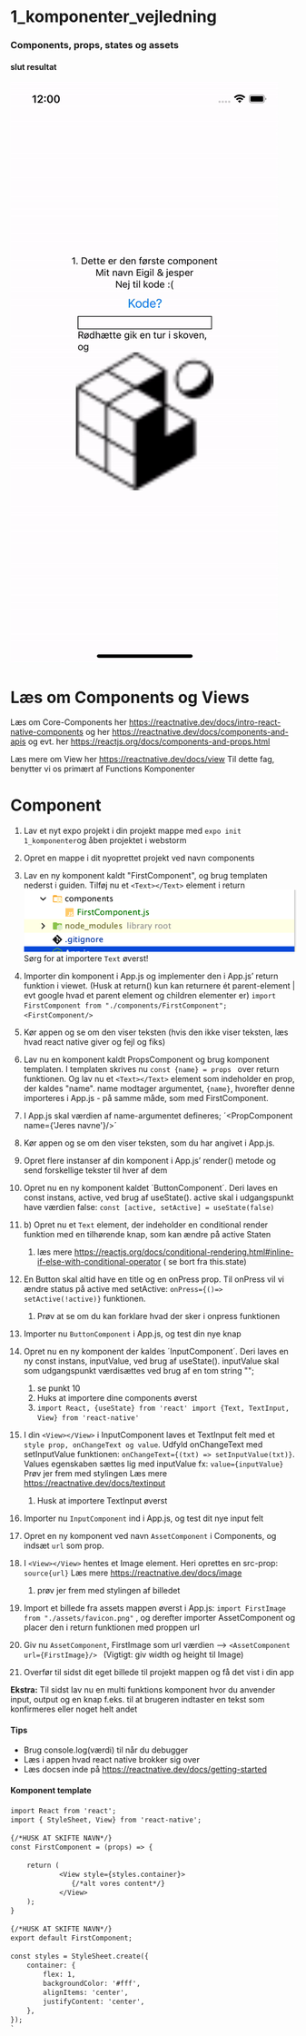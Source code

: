 # 1_komponenter_vejledning
### Components, props, states og assets

#### slut resultat
![Screenshot](gif.gif)

# Læs om Components og Views 
Læs om Core-Components her https://reactnative.dev/docs/intro-react-native-components
og her https://reactnative.dev/docs/components-and-apis
og evt. her https://reactjs.org/docs/components-and-props.html

Læs mere om View her https://reactnative.dev/docs/view
Til dette fag, benytter vi os primært af Functions Komponenter



# Component

1. Lav et nyt expo projekt i din projekt mappe med `expo init 1_komponenter`og åben projektet i webstorm


2. Opret en mappe i dit nyoprettet projekt ved navn components 


3. Lav en ny komponent kaldt "FirstComponent", og brug templaten nederst i guiden. Tilføj nu et `<Text></Text>` element i return  
    ![Screenshot](s1.png)
    Sørg for at importere `Text` øverst!


4. Importer din komponent i App.js og implementer den i App.js’ return funktion i viewet. (Husk at return() kun kan returnere ét parent-element | evt google hvad et parent element og children elementer er)
    `import FirstComponent from "./components/FirstComponent";`
    `<FirstComponent/>`


5.	Kør appen og se om den viser teksten (hvis den ikke viser teksten, læs hvad react native giver og fejl og fiks)

      
6.	Lav nu en komponent kaldt PropsComponent og brug komponent templaten. I templaten skrives nu `const {name} = props ` over return funktionen. Og lav nu et `<Text></Text>` element som indeholder en prop, der kaldes "name". name modtager argumentet, `{name}`, hvorefter denne importeres i App.js - på samme måde, som med  FirstComponent.


7.	I App.js skal værdien af name-argumentet defineres; ´<PropComponent name={'Jeres navne'}/>´


8.	Kør appen og se om den viser teksten, som du har angivet i App.js.


9.	Opret flere instanser af din komponent i App.js’ render() metode og send forskellige tekster til hver af dem
      

10.	Opret nu en ny komponent kaldet ´ButtonComponent´. Deri laves en const instans, active, ved brug af useState(). active skal i udgangspunkt have værdien false:  `const [active, setActive] = useState(false)`


10. b) 	Opret nu et `Text` element, der indeholder en conditional render funktion med en tilhørende knap, som kan ændre på active Staten
    1. læs mere https://reactjs.org/docs/conditional-rendering.html#inline-if-else-with-conditional-operator ( se bort fra this.state)

    
11.	En Button skal altid have en title og en onPress prop. Til onPress vil vi ændre status på active med setActive: `onPress={()=> setActive(!active)}`  funktionen.
    1. Prøv at se om du kan forklare hvad der sker i onpress funktionen 

12.	Importer nu `ButtonComponent` i App.js, og test din nye knap


13. Opret nu en ny komponent der kaldes ´InputComponent´. Deri laves en ny const instans, inputValue, ved brug af useState(). inputValue skal som udgangspunkt værdisættes ved brug af en tom string "";
    1. se punkt 10
    2. Huks at importere dine components øverst
    3. `import React, {useState} from 'react'
        import {Text, TextInput, View} from 'react-native'`


14. I din `<View></View>` i InputComponent laves et TextInput felt med et `style prop, onChangeText og value`. Udfyld onChangeText med setInputValue funktionen: `onChangeText={(txt) => setInputValue(txt)}`. Values egenskaben sættes lig med inputValue fx: `value={inputValue}`
    Prøv jer frem med stylingen
    Læs mere https://reactnative.dev/docs/textinput
    1. Husk at importere TextInput øverst
       

15. Importer nu `InputComponent` ind i App.js, og test dit nye input felt


16. Opret en ny komponent ved navn `AssetComponent` i Components, og indsæt `url` som prop.


17. I `<View></View>` hentes et Image element. Heri oprettes en src-prop: `source{url}` Læs mere https://reactnative.dev/docs/image
    1. prøv jer frem med stylingen af billedet


16. Import et billede fra assets mappen øverst i App.js: `import FirstImage from "./assets/favicon.png"` , og derefter importer AssetComponent og placer den i return funktionen med proppen url

17. Giv nu `AssetComponent`, FirstImage som url værdien --> `<AssetComponent url={FirstImage}/> `
    (Vigtigt: giv width og height til Image)
    
18. Overfør til sidst dit eget billede til projekt mappen og få det vist i din app


**Ekstra:** Til sidst lav nu en multi funktions komponent hvor du anvender input, output og en knap f.eks. til at brugeren indtaster en tekst som konfirmeres eller noget helt andet
 

       
#### Tips
- Brug console.log(værdi) til når du debugger
- Læs i appen hvad react native brokker sig over 
- Læs docsen inde på https://reactnative.dev/docs/getting-started 

#### Komponent template

```
import React from 'react';
import { StyleSheet, View} from 'react-native';

{/*HUSK AT SKIFTE NAVN*/}
const FirstComponent = (props) => {

    return (
            <View style={styles.container}>
               {/*alt vores content*/}
            </View>
    );
}

{/*HUSK AT SKIFTE NAVN*/}
export default FirstComponent;

const styles = StyleSheet.create({
    container: {
        flex: 1,
        backgroundColor: '#fff',
        alignItems: 'center',
        justifyContent: 'center',
    },
});
`


